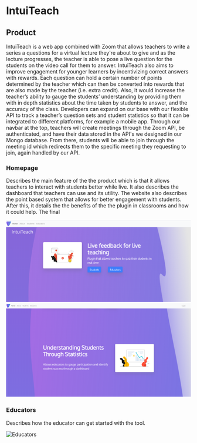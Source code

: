 
# IntuiTeach

## Product

IntuiTeach is a web app combined with Zoom that allows teachers to write a series a questions for a virtual lecture they're about to give and as the lecture progresses, the teacher is able to pose a live question for the students on the video call for them to answer. IntuiTeach also aims to improve engagement for younger learners by incentivizing correct answers with rewards. Each question can hold a certain number of points determined by the teacher which can then be converted into rewards that are also made by the teacher (i.e. extra credit). Also, it would increase the teacher’s ability to gauge the students’ understanding by providing them with in depth statistics about the time taken by students to answer, and the accuracy of the class. Developers can expand on our base with our flexible API to track a teacher’s question sets and student statistics so that it can be integrated to different platforms, for example a mobile app. Through our navbar at the top, teachers will create meetings through the Zoom API, be authenticated, and have their data stored in the API's we designed in our Mongo database. From there, students will be able to join through the meeting id which redirects them to the specific meeting they requesting to join, again handled by our API. 

### Homepage

Describes the main feature of the the product which is that it allows teachers to interact with students better while live. It also describes the dashboard that teachers can use and its utility. The website also describes the point based system that allows for better engagement with students. After this, it details the the benefits of the the plugin in classrooms and how it could help. The final 

![Homepage1](/readme-images/homepage1.png)
![Homepage2](/readme-images/homepage2.png)

### Educators

Describes how the educator can get started with the tool.

![Educators](/readme-images/educators.png)

